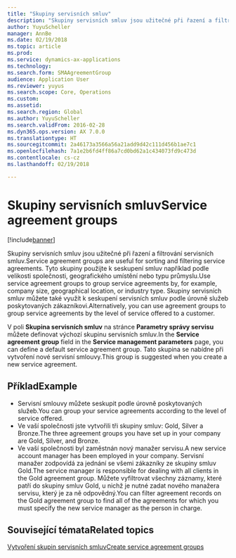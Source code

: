 ```yaml
---
title: "Skupiny servisních smluv"
description: "Skupiny servisních smluv jsou užitečné při řazení a filtrování servisních smluv."
author: YuyuScheller
manager: AnnBe
ms.date: 02/19/2018
ms.topic: article
ms.prod: 
ms.service: dynamics-ax-applications
ms.technology: 
ms.search.form: SMAAgreementGroup
audience: Application User
ms.reviewer: yuyus
ms.search.scope: Core, Operations
ms.custom: 
ms.assetid: 
ms.search.region: Global
ms.author: YuyuScheller
ms.search.validFrom: 2016-02-28
ms.dyn365.ops.version: AX 7.0.0
ms.translationtype: HT
ms.sourcegitcommit: 2a46173a3566a56a21add9d42c111d456b1ae7c1
ms.openlocfilehash: 7a1e2b6fd4ff86a7cd0bd62a1c434073fd9c473d
ms.contentlocale: cs-cz
ms.lasthandoff: 02/19/2018

---
```


# <a name="service-agreement-groups"></a><span data-ttu-id="ee6dc-103">Skupiny servisních smluv</span><span class="sxs-lookup"><span data-stu-id="ee6dc-103">Service agreement groups</span></span> 

[!include[banner](../includes/banner.md)]

<span data-ttu-id="ee6dc-104">Skupiny servisních smluv jsou užitečné při řazení a filtrování servisních smluv.</span><span class="sxs-lookup"><span data-stu-id="ee6dc-104">Service agreement groups are useful for sorting and filtering service agreements.</span></span> <span data-ttu-id="ee6dc-105">Tyto skupiny použijte k seskupení smluv například podle velikosti společnosti, geografického umístění nebo typu průmyslu.</span><span class="sxs-lookup"><span data-stu-id="ee6dc-105">Use service agreement groups to group service agreements by, for example, company size, geographical location, or industry type.</span></span> <span data-ttu-id="ee6dc-106">Skupiny servisních smluv můžete také využít k seskupení servisních smluv podle úrovně služeb poskytovaných zákazníkovi.</span><span class="sxs-lookup"><span data-stu-id="ee6dc-106">Alternatively, you can use agreement groups to group service agreements by the level of service offered to a customer.</span></span>

<span data-ttu-id="ee6dc-107">V poli **Skupina servisních smluv** na stránce **Parametry správy servisu** můžete definovat výchozí skupinu servisních smluv.</span><span class="sxs-lookup"><span data-stu-id="ee6dc-107">In the **Service agreement group** field in the **Service management parameters** page, you can define a default service agreement group.</span></span> <span data-ttu-id="ee6dc-108">Tato skupina se nabídne při vytvoření nové servisní smlouvy.</span><span class="sxs-lookup"><span data-stu-id="ee6dc-108">This group is suggested when you create a new service agreement.</span></span>

## <a name="example"></a><span data-ttu-id="ee6dc-109">Příklad</span><span class="sxs-lookup"><span data-stu-id="ee6dc-109">Example</span></span>

-  <span data-ttu-id="ee6dc-110">Servisní smlouvy můžete seskupit podle úrovně poskytovaných služeb.</span><span class="sxs-lookup"><span data-stu-id="ee6dc-110">You can group your service agreements according to the level of service offered.</span></span> 
-  <span data-ttu-id="ee6dc-111">Ve vaší společnosti jste vytvořili tři skupiny smluv: Gold, Silver a Bronze.</span><span class="sxs-lookup"><span data-stu-id="ee6dc-111">The three agreement groups you have set up in your company are Gold, Silver, and Bronze.</span></span>
-  <span data-ttu-id="ee6dc-112">Ve vaší společnosti byl zaměstnán nový manažer servisu.</span><span class="sxs-lookup"><span data-stu-id="ee6dc-112">A new service account manager has been employed in your company.</span></span> <span data-ttu-id="ee6dc-113">Servisní manažer zodpovídá za jednání se všemi zákazníky ze skupiny smluv Gold.</span><span class="sxs-lookup"><span data-stu-id="ee6dc-113">The service manager is responsible for dealing with all clients in the Gold agreement group.</span></span> <span data-ttu-id="ee6dc-114">Můžete vyfiltrovat všechny záznamy, které patří do skupiny smluv Gold, u nichž je nutné zadat nového manažera servisu, který je za ně odpovědný.</span><span class="sxs-lookup"><span data-stu-id="ee6dc-114">You can filter agreement records on the Gold agreement group to find all of the agreements for which you must specify the new service manager as the person in charge.</span></span>

## <a name="related-topics"></a><span data-ttu-id="ee6dc-115">Související témata</span><span class="sxs-lookup"><span data-stu-id="ee6dc-115">Related topics</span></span>

[<span data-ttu-id="ee6dc-116">Vytvoření skupin servisních smluv</span><span class="sxs-lookup"><span data-stu-id="ee6dc-116">Create service agreement groups</span></span>](create-service-agreement-groups.md)

